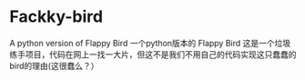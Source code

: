 # Fackky-bird
A python version of Flappy Bird 
一个python版本的 Flappy Bird
这是一个垃圾练手项目，代码在网上一找一大片，但这不是我们不用自己的代码实现这只蠢蠢的bird的理由(这很蠢么？）


